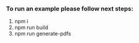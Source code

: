

### To run an example please follow next steps:

1. npm i 
2. npm run build
3. npm run generate-pdfs
